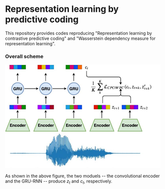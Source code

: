 # Representation learning by predictive coding

This repository provides codes reproducing "Representation learning by contrastive predictive coding" and "Wasserstein dependency measure for representation learning". 

### Overall scheme

![](predictive_coding.jpg)

As shown in the above figure, the two moduels -- the convolutional encoder and the GRU-RNN -- produce $z_t$ and $c_t$, respectively. 
